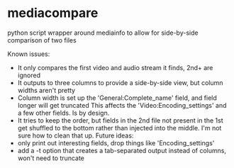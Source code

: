 # mediacompare
python script wrapper around mediainfo to allow for side-by-side comparison of two files


Known issues:
   - It only compares the first video and audio stream it finds, 2nd+ are ignored 
   - It outputs to three columns to provide a side-by-side view, but column widths aren't pretty
   - Column width is set up the 'General:Complete_name' field, and field longer will get truncated
     This affects the 'Video:Encoding_settings' and a few other fields. Is by design. 
   - It tries to keep the order, but fields in the 2nd file not present in the 1st get shuffled
     to the bottom rather than injected into the middle. I'm not sure how to clean that up.
Future ideas:
   - only print out interesting fields, drop things like 'Encoding_settings'
   - add a -t option that creates a tab-separated output instead of columns, won't need to truncate

